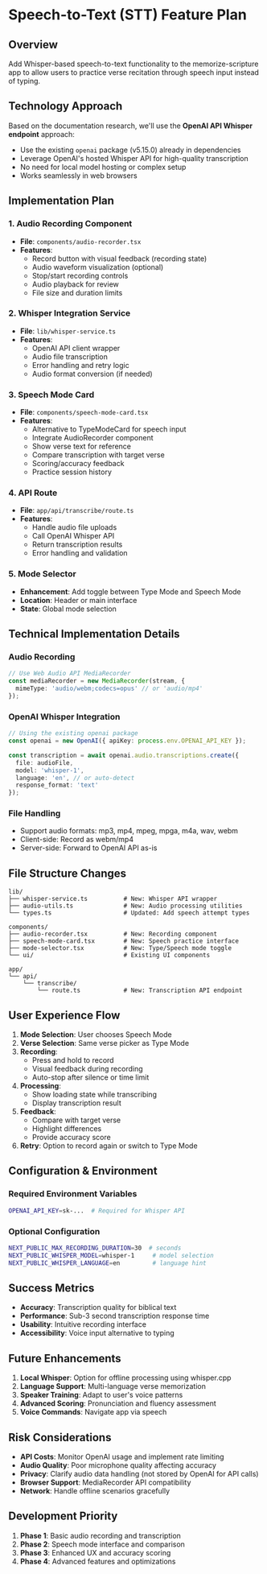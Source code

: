 # Speech-to-Text (STT) Feature Plan

## Overview
Add Whisper-based speech-to-text functionality to the memorize-scripture app to allow users to practice verse recitation through speech input instead of typing.

## Technology Approach

Based on the documentation research, we'll use the **OpenAI API Whisper endpoint** approach:
- Use the existing `openai` package (v5.15.0) already in dependencies
- Leverage OpenAI's hosted Whisper API for high-quality transcription
- No need for local model hosting or complex setup
- Works seamlessly in web browsers

## Implementation Plan

### 1. Audio Recording Component
- **File**: `components/audio-recorder.tsx`
- **Features**:
  - Record button with visual feedback (recording state)
  - Audio waveform visualization (optional)
  - Stop/start recording controls
  - Audio playback for review
  - File size and duration limits

### 2. Whisper Integration Service  
- **File**: `lib/whisper-service.ts`
- **Features**:
  - OpenAI API client wrapper
  - Audio file transcription
  - Error handling and retry logic
  - Audio format conversion (if needed)

### 3. Speech Mode Card
- **File**: `components/speech-mode-card.tsx`
- **Features**:
  - Alternative to TypeModeCard for speech input
  - Integrate AudioRecorder component
  - Show verse text for reference
  - Compare transcription with target verse
  - Scoring/accuracy feedback
  - Practice session history

### 4. API Route
- **File**: `app/api/transcribe/route.ts`
- **Features**:
  - Handle audio file uploads
  - Call OpenAI Whisper API
  - Return transcription results
  - Error handling and validation

### 5. Mode Selector
- **Enhancement**: Add toggle between Type Mode and Speech Mode
- **Location**: Header or main interface
- **State**: Global mode selection

## Technical Implementation Details

### Audio Recording
```typescript
// Use Web Audio API MediaRecorder
const mediaRecorder = new MediaRecorder(stream, {
  mimeType: 'audio/webm;codecs=opus' // or 'audio/mp4'
});
```

### OpenAI Whisper Integration
```typescript
// Using the existing openai package
const openai = new OpenAI({ apiKey: process.env.OPENAI_API_KEY });

const transcription = await openai.audio.transcriptions.create({
  file: audioFile,
  model: 'whisper-1',
  language: 'en', // or auto-detect
  response_format: 'text'
});
```

### File Handling
- Support audio formats: mp3, mp4, mpeg, mpga, m4a, wav, webm
- Client-side: Record as webm/mp4
- Server-side: Forward to OpenAI API as-is

## File Structure Changes

```
lib/
├── whisper-service.ts          # New: Whisper API wrapper
├── audio-utils.ts              # New: Audio processing utilities
└── types.ts                    # Updated: Add speech attempt types

components/
├── audio-recorder.tsx          # New: Recording component  
├── speech-mode-card.tsx        # New: Speech practice interface
├── mode-selector.tsx           # New: Type/Speech mode toggle
└── ui/                         # Existing UI components

app/
└── api/
    └── transcribe/
        └── route.ts            # New: Transcription API endpoint
```

## User Experience Flow

1. **Mode Selection**: User chooses Speech Mode
2. **Verse Selection**: Same verse picker as Type Mode
3. **Recording**: 
   - Press and hold to record
   - Visual feedback during recording
   - Auto-stop after silence or time limit
4. **Processing**: 
   - Show loading state while transcribing
   - Display transcription result
5. **Feedback**: 
   - Compare with target verse
   - Highlight differences
   - Provide accuracy score
6. **Retry**: Option to record again or switch to Type Mode

## Configuration & Environment

### Required Environment Variables
```bash
OPENAI_API_KEY=sk-...  # Required for Whisper API
```

### Optional Configuration
```bash
NEXT_PUBLIC_MAX_RECORDING_DURATION=30  # seconds
NEXT_PUBLIC_WHISPER_MODEL=whisper-1     # model selection
NEXT_PUBLIC_WHISPER_LANGUAGE=en         # language hint
```

## Success Metrics

- **Accuracy**: Transcription quality for biblical text
- **Performance**: Sub-3 second transcription response time
- **Usability**: Intuitive recording interface
- **Accessibility**: Voice input alternative to typing

## Future Enhancements

1. **Local Whisper**: Option for offline processing using whisper.cpp
2. **Language Support**: Multi-language verse memorization
3. **Speaker Training**: Adapt to user's voice patterns
4. **Advanced Scoring**: Pronunciation and fluency assessment
5. **Voice Commands**: Navigate app via speech

## Risk Considerations

- **API Costs**: Monitor OpenAI usage and implement rate limiting
- **Audio Quality**: Poor microphone quality affecting accuracy  
- **Privacy**: Clarify audio data handling (not stored by OpenAI for API calls)
- **Browser Support**: MediaRecorder API compatibility
- **Network**: Handle offline scenarios gracefully

## Development Priority

1. **Phase 1**: Basic audio recording and transcription
2. **Phase 2**: Speech mode interface and comparison
3. **Phase 3**: Enhanced UX and accuracy scoring
4. **Phase 4**: Advanced features and optimizations